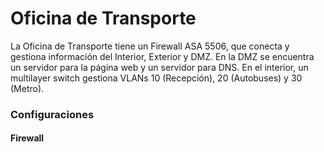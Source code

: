 # Oficina de Transporte

La Oficina de Transporte tiene un Firewall ASA 5506, que conecta y gestiona información del Interior, Exterior y DMZ. En la DMZ se encuentra un servidor para la página web y un servidor para DNS. En el interior, un multilayer switch gestiona VLANs 10 (Recepción), 20 (Autobuses) y 30 (Metro).

### Configuraciones
#### Firewall

